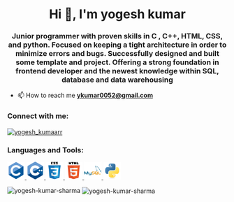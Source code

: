 <h1 align="center">Hi 👋, I'm yogesh kumar</h1>
<h3 align="center">Junior programmer with proven skills in C , C++, HTML, CSS, and python. Focused on keeping a tight architecture in order to minimize errors and bugs. Successfully designed and built some template and project. Offering a strong foundation in frontend developer and the newest knowledge within SQL, database and data warehousing</h3>

- 📫 How to reach me **ykumar0052@gmail.com**

<h3 align="left">Connect with me:</h3>
<p align="left">
<a href="https://instagram.com/yogesh_kumaarr" target="blank"><img align="center" src="https://raw.githubusercontent.com/rahuldkjain/github-profile-readme-generator/master/src/images/icons/Social/instagram.svg" alt="yogesh_kumaarr" height="30" width="40" /></a>
</p>

<h3 align="left">Languages and Tools:</h3>
<p align="left"> <a href="https://www.cprogramming.com/" target="_blank" rel="noreferrer"> <img src="https://raw.githubusercontent.com/devicons/devicon/master/icons/c/c-original.svg" alt="c" width="40" height="40"/> </a> <a href="https://www.w3schools.com/cpp/" target="_blank" rel="noreferrer"> <img src="https://raw.githubusercontent.com/devicons/devicon/master/icons/cplusplus/cplusplus-original.svg" alt="cplusplus" width="40" height="40"/> </a> <a href="https://www.w3schools.com/css/" target="_blank" rel="noreferrer"> <img src="https://raw.githubusercontent.com/devicons/devicon/master/icons/css3/css3-original-wordmark.svg" alt="css3" width="40" height="40"/> </a> <a href="https://www.w3.org/html/" target="_blank" rel="noreferrer"> <img src="https://raw.githubusercontent.com/devicons/devicon/master/icons/html5/html5-original-wordmark.svg" alt="html5" width="40" height="40"/> </a> <a href="https://www.mysql.com/" target="_blank" rel="noreferrer"> <img src="https://raw.githubusercontent.com/devicons/devicon/master/icons/mysql/mysql-original-wordmark.svg" alt="mysql" width="40" height="40"/> </a> <a href="https://www.python.org" target="_blank" rel="noreferrer"> <img src="https://raw.githubusercontent.com/devicons/devicon/master/icons/python/python-original.svg" alt="python" width="40" height="40"/> </a> </p>

<p><img align="left" src="https://github-readme-stats.vercel.app/api/top-langs?username=yogesh-kumar-sharma&show_icons=true&locale=en&layout=compact" alt="yogesh-kumar-sharma" /></p>

<p>&nbsp;<img align="center" src="https://github-readme-stats.vercel.app/api?username=yogesh-kumar-sharma&show_icons=true&locale=en" alt="yogesh-kumar-sharma" /></p>
